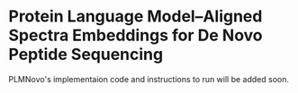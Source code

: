 # Protein Language Model–Aligned Spectra Embeddings for De Novo Peptide Sequencing

PLMNovo's implementaion code and instructions to run will be added soon.
